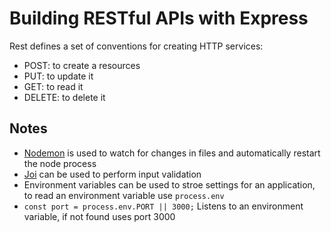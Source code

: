 # Building RESTful APIs with Express #
Rest defines a set of conventions for creating HTTP services:
- POST: to create a resources
- PUT: to update it
- GET: to read it
- DELETE: to delete it
## Notes ##
- [Nodemon](https://www.npmjs.com/package/nodemon) is used to watch for changes in files and automatically restart the node process
- [Joi](https://www.npmjs.com/package/joi) can be used to perform input validation
- Environment variables can be used to stroe settings for an application, to read an environment variable use `process.env`
- `const port = process.env.PORT || 3000;` Listens to an environment variable, if not found uses port 3000